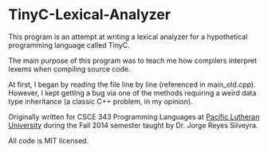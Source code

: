 TinyC-Lexical-Analyzer
======================

This program is an attempt at writing a lexical analyzer for a hypothetical programming language called TinyC.

The main purpose of this program was to teach me how compilers interpret lexems when compiling source code.

At first, I began by reading the file line by line (referenced in main_old.cpp). However, I kept getting a bug via one of the methods requiring a weird data type inheritance (a classic C++ problem, in my opinion).

Originally written for CSCE 343 Programming Languages at [Pacific Lutheran University](http://www.plu.edu) during the Fall 2014 semester taught by Dr. Jorge Reyes Silveyra.

All code is MIT licensed.
